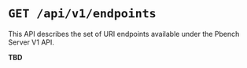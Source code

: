 # `GET /api/v1/endpoints`

This API describes the set of URI endpoints available under the Pbench Server
V1 API.

__TBD__
